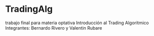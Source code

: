 # TradingAlg
trabajo final para materia optativa Introducción al Trading Algoritmico
Integrantes: Bernardo Rivero y Valentin Rubare
